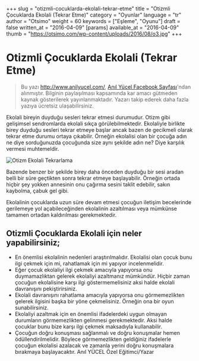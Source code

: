 +++
slug = "otizmli-cocuklarda-ekolali-tekrar-etme"
title = "Otizmli Çocuklarda Ekolali (Tekrar Etme)"
category = "Oyunlar"
language = "tr"
author = "Otsimo"
weight = 60
keywords = ["Eşleme", "Oyunu"]
draft = false
written_at = "2016-04-09"
[params]
available_at = "2016-04-09"
thumb = "https://otsimo.com/wp-content/uploads/2016/08/o3.jpg"
+++


# Otizmli Çocuklarda Ekolali (Tekrar Etme)

> Bu yazı <http://www.anilyucel.com/>, [Anıl Yücel Facebook Sayfası](https://www.facebook.com/1569052796668420/photos/a.1569052860001747.1073741825.1569052796668420/1746866335553731/?type=3)'ndan alınmıştır. Bilginin paylaşılması kapsamında kar amacı gütmeden kaynak gösterilerek yayınlanmaktadır. Yazarı takip ederek daha fazla yazıya ücretsiz ulaşabilirsiniz.

Ekolali bireyin duyduğu sesleri tekrar etmesi durumudur. Otizm gibi gelişimsel sendromlarda ekolali sıkça görülebilmektedir. Ekolaliyle birlikte birey duyduğu sesleri tekrar etmeye başlar ancak bazen de gecikmeli olarak tekrar etme durumu ortaya çıkabilir. Örneğin ekolalisi olan bir çocuğa adın ne diye sorduğunuzda çocuğunda size aynı şekilde adın ne? Diye karşılık vermesi muhtemeldir.

![Otizm Ekolali Tekrarlama](http://otsimo.com/wp-content/uploads/2016/08/o3.jpg)

Bazende benzer bir şekilde birey daha önceden duyduğu bir sesi aradan belli bir süre geçtikten sonra tekrar etmeye başlayabilir. Örneğin ortada hiçbir şey yokken annesinin onu çağırma sesini taklit edebilir, sakın kaybolma, çabuk gel gibi.

Ekolalinin çocuklarda uzun süre devam etmesi çocuğun iletişim becelerinde gerilemeye yol açabileceğinden ekolalinin azaltılması veya mümkünse tamamen ortadan kaldırılması gerekmektedir.

## Otizmli Çocuklarda Ekolali için neler yapabilirsiniz;

  * En önemlisi ekolalinin nedenleri araştırılmalıdır. Ekolalisi olan çocuk bunu ilgi çekmek için mi, rahatlamak için mi yapıyor incelenmelidir.
  * Eğer çocuk ekolaliyi ilgi çekmek amacıyla yapıyorsa onu duymamazlıktan gelerek ekolaliyi azaltmanız mümkündür. Hiçbir zaman çocuğun ekolalisine karşı ilgi göstermemelisiniz aksi halde ekolali davranışını pekiştirirsiniz.
  * Ekolali davranışını rahatlama amacıyla yapıyorsa onu görmemezlikten gelerek ilgisini başka bir yöne çekmelisiniz. Örneğin ona bir oyun sunabilirsiniz.
  * Ekolaliyi azaltmak için en önemlisi ifadelerdeki uygun olmayan durumların görmemezlikten gelinmesi gerekmektedir. Aksi halde çocuklar bunu bize karşı ilgi çekmek maksadıyla kullanabilir.
  * Çocuğun doğru konuşması sağlanmalı ve doğru konuşmalar hemen ödüllendirilmelidir. Böylece görmemezlikten geldiğiniz ifadelerle çocuğun ekolalisi azalacak ve zamanla yerini doğru konuşmalara bırakmaya başlayacaktır.
Anıl YÜCEL Özel Eğitimci/Yazar
